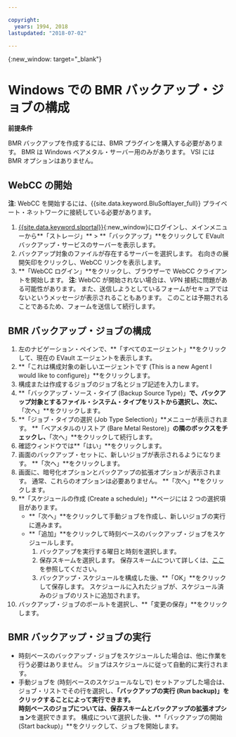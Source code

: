 ```yaml
---

copyright:
  years: 1994, 2018
lastupdated: "2018-07-02"

---
```

{:new_window: target="_blank"}

# Windows での BMR バックアップ・ジョブの構成

**前提条件**

BMR バックアップを作成するには、BMR プラグインを購入する必要があります。 BMR は Windows ベアメタル・サーバー用のみがあります。 VSI には BMR オプションはありません。

## WebCC の開始
**注**: WebCC を開始するには、{{site.data.keyword.BluSoftlayer_full}} プライベート・ネットワークに接続している必要があります。
1. [{{site.data.keyword.slportal}}](https://control.softlayer.com/){:new_window}にログインし、メインメニューから**「ストレージ」** > **「バックアップ」**をクリックして EVault バックアップ・サービスのサーバーを表示します。 
2. バックアップ対象のファイルが存在するサーバーを選択します。 右向きの展開矢印をクリックし、WebCC リンクを表示します。
4. **「WebCC ログイン」**をクリックし、ブラウザーで WebCC クライアントを開始します。
  **注**: WebCC が開始されない場合は、VPN 接続に問題がある可能性があります。 また、送信しようとしているフォームがセキュアではないというメッセージが表示されることもあります。 このことは予期されることであるため、フォームを送信して続行します。
  
## BMR バックアップ・ジョブの構成

1. 左のナビゲーション・ペインで、**「すべてのエージェント」**をクリックして、現在の EVault エージェントを表示します。
2. **「これは構成対象の新しいエージェントです (This is a new Agent I would like to configure)」**をクリックします。
3. 構成または作成するジョブのジョブ名とジョブ記述を入力します。
4. **「バックアップ・ソース・タイプ (Backup Source Type)」**で、バックアップ対象とするファイル・システム・タイプをリストから選択し、次に、**「次へ」**をクリックします。
5. **「ジョブ・タイプの選択 (Job Type Selection)」**メニューが表示されます。 **「ベアメタルのリストア (Bare Metal Restore)」**の隣のボックスをチェックし、**「次へ」**をクリックして続行します。
6. 確認ウィンドウでは**「はい」**をクリックします。
7. 画面のバックアップ・セットに、新しいジョブが表示されるようになります。 **「次へ」**をクリックします。
8. 画面に、暗号化オプションとバックアップの拡張オプションが表示されます。 通常、これらのオプションは必要ありません。 **「次へ」**をクリックします。   
9. **「スケジュールの作成 (Create a schedule)」**ページには 2 つの選択項目があります。 
   - **「次へ」**をクリックして手動ジョブを作成し、新しいジョブの実行に進みます。
   - **「追加」**をクリックして時刻ベースのバックアップ・ジョブをスケジュールします。 
     1. バックアップを実行する曜日と時刻を選択します。
     2. 保存スキームを選択します。 保存スキームについて詳しくは、[ここ](evault-backup-faq.html)を参照してください。
     3. バックアップ・スケジュールを構成した後、**「OK」**をクリックして保存します。 スケジュールに入れたジョブが、スケジュール済みのジョブのリストに追加されます。 
10. バックアップ・ジョブのボールトを選択し、**「変更の保存」**をクリックします。


## BMR バックアップ・ジョブの実行

  - 時刻ベースのバックアップ・ジョブをスケジュールした場合は、他に作業を行う必要はありません。 ジョブはスケジュールに従って自動的に実行されます。
  - 手動ジョブを (時刻ベースのスケジュールなしで) セットアップした場合は、ジョブ・リストでその行を選択し、**「バックアップの実行 (Run backup)」**をクリックすることによって実行できます。 <br/> 時刻ベースのジョブについては、**保存スキーム**と**バックアップの拡張オプション**を選択できます。 構成について選択した後、**「バックアップの開始 (Start backup)」**をクリックして、ジョブを開始します。

